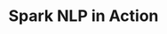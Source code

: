 ---
layout: demopage
title: Spark NLP in Action
full_width: true
permalink: /analyze_medical_text_spanish
key: demo
license: false
show_edit_on_github: false
show_date: false
data:
  sections:  
    - title: Spark NLP for Healthcare 
      excerpt: Analyze Medical Texts in Spanish
      secheader: yes
      secheader:
        - title: Spark NLP for Healthcare
          subtitle: Analyze Medical Texts in Spanish
          activemenu: analyze_medical_text_spanish
      source: yes
      source: 
        - title: Detect Diagnoses And Procedures In Spanish
          id: detect-diagnoses-and-procedures-in-spanish
          image: 
              src: /assets/images/Detect_drugs_and_prescriptions.svg
          image2: 
              src: /assets/images/Detect_drugs_and_prescriptions_f.svg
          excerpt: Automatically identify diagnoses and procedures in Spanish clinical documents.
          actions:
          - text: Live Demo
            type: normal
            url: https://demo.johnsnowlabs.com/healthcare/NER_DIAG_PROC_ES/
          - text: Colab Netbook
            type: blue_btn
            url: https://githubtocolab.com/JohnSnowLabs/spark-nlp-workshop/blob/master/tutorials/streamlit_notebooks/healthcare/NER_DIAG_PROC_ES.ipynb
        - title: Resolve Clinical Health Information using the HPO taxonomy (Spanish) 
          id: hpo_coding_spanish
          image: 
              src: /assets/images/HPO_coding_Spanish.svg
          image2: 
              src: /assets/images/HPO_coding_Spanish_f.svg
          excerpt: Entity Resolver for Human Phenotype Ontology in Spanish
          actions:
          - text: Live Demo
            type: normal
            url: https://demo.johnsnowlabs.com/healthcare/ER_HPO_ES/
          - text: Colab Netbook
            type: blue_btn
            url: https://colab.research.google.com/github/JohnSnowLabs/spark-nlp-workshop/blob/master/tutorials/Certification_Trainings/Healthcare/24.Improved_Entity_Resolvers_in_SparkNLP_with_sBert.ipynb
        - title: Detect Tumor Characteristics in Spanish medical texts
          id: detect_tumor_characteristics_spanish_medical_texts  
          image: 
              src: /assets/images/Detect_Tumor_Characteristics_in_Spanish_medical_texts.svg
          image2: 
              src: /assets/images/Detect_Tumor_Characteristics_in_Spanish_medical_texts_f.svg
          excerpt: This demo shows how to detect tumor characteristics (morphology) in Spanish medical texts.
          actions:
          - text: Live Demo
            type: normal
            url: https://demo.johnsnowlabs.com/healthcare/NER_TUMOR_ES/  
          - text: Colab Netbook
            type: blue_btn
            url: https://colab.research.google.com/github/JohnSnowLabs/spark-nlp-workshop/blob/master/tutorials/streamlit_notebooks/healthcare/NER_TUMOR_ES.ipynb
        - title: Map clinical terminology to SNOMED taxonomy in Spanish
          id: map_clinical_terminology_SNOMED_taxonomy_Spanish   
          image: 
              src: /assets/images/Map_clinical_terminology_to_SNOMED_taxonomy_in_Spanish.svg
          image2: 
              src: /assets/images/Map_clinical_terminology_to_SNOMED_taxonomy_in_Spanish_f.svg
          excerpt: This model maps healthcare information in Spanish to SNOMED codes using Entity Resolvers.
          actions:
          - text: Live Demo
            type: normal
            url: https://demo.johnsnowlabs.com/healthcare/ER_SNOMED_ES
          - text: Colab Netbook
            type: blue_btn
            url: https://colab.research.google.com/github/JohnSnowLabs/spark-nlp-workshop/blob/master/tutorials/streamlit_notebooks/healthcare/ER_SNOMED_ES.ipynb
        - title: Deidentify Spanish texts
          id: deidentify_spanish_texts   
          image: 
              src: /assets/images/Detect_Tumor_Characteristics_in_Spanish_medical_texts.svg
          image2: 
              src: /assets/images/Detect_Tumor_Characteristics_in_Spanish_medical_texts_f.svg
          excerpt: This demo shows how to deidentify protected health information in Spanish medical texts.
          actions:
          - text: Live Demo
            type: normal
            url: https://demo.johnsnowlabs.com/healthcare/DEID_PHI_TEXT_ES/
          - text: Colab Netbook
            type: blue_btn
            url: https://colab.research.google.com/github/JohnSnowLabs/spark-nlp-workshop/blob/master/tutorials/Certification_Trainings/Healthcare/4.2.Clinical_Deidentification_in_Spanish.ipynb
---